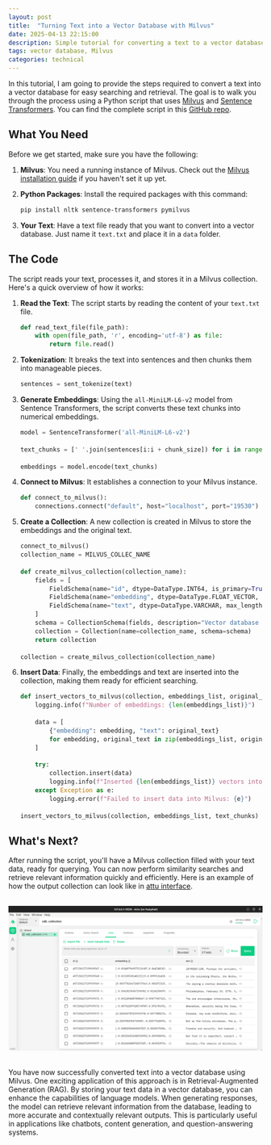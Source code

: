 ```yaml
---
layout: post
title:  "Turning Text into a Vector Database with Milvus"
date: 2025-04-13 22:15:00
description: Simple tutorial for converting a text to a vector database.
tags: vector database, Milvus
categories: technical
---
```


In this tutorial, I am going to provide the steps required to convert a text into a vector database for easy searching and retrieval. The goal is to walk you through the process using a Python script that uses [Milvus](https://milvus.io/) and [Sentence Transformers](https://huggingface.co/sentence-transformers). You can find the complete script in this [GitHub repo](https://github.com/MasoudMiM/text-to-vector).

## What You Need

Before we get started, make sure you have the following:

1. **Milvus**: You need a running instance of Milvus. Check out the [Milvus installation guide](https://milvus.io/docs/install_standalone-docker.md) if you haven't set it up yet.
2. **Python Packages**: Install the required packages with this command:

   ```bash
   pip install nltk sentence-transformers pymilvus
   ```

3. **Your Text**: Have a text file ready that you want to convert into a vector database. Just name it `text.txt` and place it in a `data` folder.

## The Code

The script reads your text, processes it, and stores it in a Milvus collection. Here's a quick overview of how it works:

1. **Read the Text**: The script starts by reading the content of your `text.txt` file.
    ```python
    def read_text_file(file_path):
        with open(file_path, 'r', encoding='utf-8') as file:
            return file.read()
    ```
2. **Tokenization**: It breaks the text into sentences and then chunks them into manageable pieces.
    ```python
    sentences = sent_tokenize(text)
    ```
3. **Generate Embeddings**: Using the `all-MiniLM-L6-v2` model from Sentence Transformers, the script converts these text chunks into numerical embeddings.
    ```python
    model = SentenceTransformer('all-MiniLM-L6-v2')

    text_chunks = [' '.join(sentences[i:i + chunk_size]) for i in range(0, len(sentences), chunk_size)]

    embeddings = model.encode(text_chunks)
    ```
4. **Connect to Milvus**: It establishes a connection to your Milvus instance.
    ```python
    def connect_to_milvus():
        connections.connect("default", host="localhost", port="19530")
    ```
5. **Create a Collection**: A new collection is created in Milvus to store the embeddings and the original text.
    ```python
    connect_to_milvus()
    collection_name = MILVUS_COLLEC_NAME

    def create_milvus_collection(collection_name):
        fields = [
            FieldSchema(name="id", dtype=DataType.INT64, is_primary=True, auto_id=True),
            FieldSchema(name="embedding", dtype=DataType.FLOAT_VECTOR, dim=384),  
            FieldSchema(name="text", dtype=DataType.VARCHAR, max_length=65535)  
        ]
        schema = CollectionSchema(fields, description="Vector database for Common Sense.")
        collection = Collection(name=collection_name, schema=schema)
        return collection

    collection = create_milvus_collection(collection_name)
    ```
6. **Insert Data**: Finally, the embeddings and text are inserted into the collection, making them ready for efficient searching.
    ```python
    def insert_vectors_to_milvus(collection, embeddings_list, original_texts):
        logging.info(f"Number of embeddings: {len(embeddings_list)}")
        
        data = [
            {"embedding": embedding, "text": original_text} 
            for embedding, original_text in zip(embeddings_list, original_texts)
        ]
        
        try:
            collection.insert(data)  
            logging.info(f"Inserted {len(embeddings_list)} vectors into Milvus.")
        except Exception as e:
            logging.error(f"Failed to insert data into Milvus: {e}")

    insert_vectors_to_milvus(collection, embeddings_list, text_chunks)
    ```

## What's Next?

After running the script, you'll have a Milvus collection filled with your text data, ready for querying. You can now perform similarity searches and retrieve relevant information quickly and efficiently. Here is an example of how the output collection can look like in [attu interface](https://milvus.io/docs/v2.0.x/attu.md).

<br>

<div style="text-align: center;">
    <img src="/assets/img/db_example_attu.png" alt="attu showing the vector database" width="600">
</div>

<br>

You have now successfully converted text into a vector database using Milvus. One exciting application of this approach is in Retrieval-Augmented Generation (RAG). By storing your text data in a vector database, you can enhance the capabilities of language models. When generating responses, the model can retrieve relevant information from the database, leading to more accurate and contextually relevant outputs. This is particularly useful in applications like chatbots, content generation, and question-answering systems.
